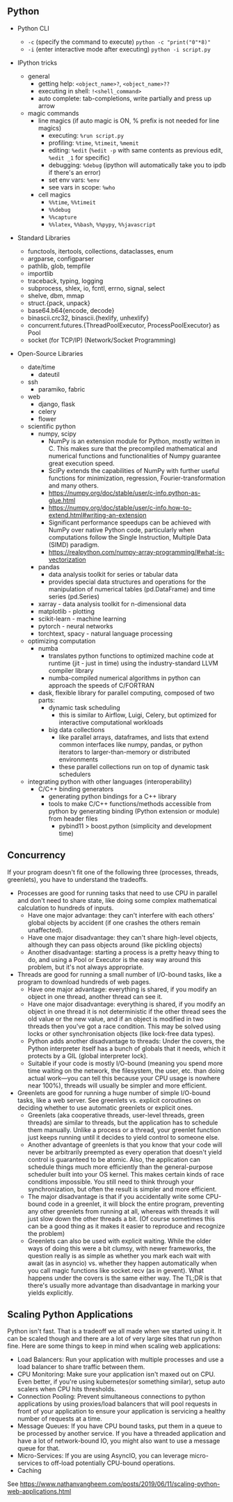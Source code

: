 Python
------
* Python CLI
	- `-c` (specify the command to execute)
		`python -c "print("0"*8)"`
	- `-i` (enter interactive mode after executing)
		`python -i script.py`
* IPython tricks
	* general
		- getting help: `<object_name>?`, `<object_name>??`
		- executing in shell: `!<shell_command>`
		- auto complete: tab-completions, write partially and press up arrow
	* magic commands
		* line magics (if auto magic is ON, % prefix is not needed for line magics)
			- executing: `%run script.py`
			- profiling: `%time`, `%timeit`, `%memit`
			- editing: `%edit` (`%edit -p` with same contents as previous edit, `%edit _1` for specific)
			- debugging: `%debug` (ipython will automatically take you to ipdb if there's an error)
			- set env vars: `%env`
			- see vars in scope: `%who`
		* cell magics
			- `%%time`, `%%timeit`
			- `%%debug`
			- `%%capture`
			- `%%latex`, `%%bash`, `%%pypy`, `%%javascript`
* Standard Libraries
	- functools, itertools, collections, dataclasses, enum
	- argparse, configparser
	- pathlib, glob, tempfile
	- importlib
	- traceback, typing, logging
	- subprocess, shlex, io, fcntl, errno, signal, select
	- shelve, dbm, mmap
	- struct.{pack, unpack}
	- base64.b64{encode, decode}
	- binascii.crc32, binascii.{hexlify, unhexlify}
	- concurrent.futures.{ThreadPoolExecutor, ProcessPoolExecutor} as Pool
	- socket (for TCP/IP) (Network/Socket Programming)

* Open-Source Libraries
	- date/time
		* dateutil
	- ssh
		* paramiko, fabric
	- web
		* django, flask
		* celery
		* flower
	- scientific python
		* numpy, scipy
			- NumPy is an extension module for Python, mostly written in C. This makes sure that the precompiled mathematical and numerical functions and functionalities of Numpy guarantee great execution speed.
			- SciPy extends the capabilities of NumPy with further useful functions for minimization, regression, Fourier-transformation and many others.
			- https://numpy.org/doc/stable/user/c-info.python-as-glue.html
			- https://numpy.org/doc/stable/user/c-info.how-to-extend.html#writing-an-extension
			- Significant performance speedups can be achieved with NumPy over native Python code, particularly when computations follow the Single Instruction, Multiple Data (SIMD) paradigm.
			- https://realpython.com/numpy-array-programming/#what-is-vectorization
		* pandas
			- data analysis toolkit for series or tabular data
			- provides special data structures and operations for the manipulation of numerical tables (pd.DataFrame) and time series (pd.Series)
		* xarray - data analysis toolkit for n-dimensional data
		* matplotlib - plotting
		* scikit-learn - machine learning
		* pytorch - neural networks
		* torchtext, spacy - natural language processing
	- optimizing computation
		* numba
			- translates python functions to optimized machine code at runtime (jit - just in time) using the industry-standard LLVM compiler library
			- numba-compiled numerical algorithms in python can approach the speeds of C/FORTRAN
		* dask, flexible library for parallel computing, composed of two parts:
			- dynamic task scheduling
				- this is similar to Airflow, Luigi, Celery, but optimized for interactive computational workloads
			- big data collections
				- like parallel arrays, dataframes, and lists that extend common interfaces like numpy, pandas, or python iterators to larger-than-memory or distributed environments
				- these parallel collections run on top of dynamic task schedulers
	- integrating python with other languages (interoperability)
		- C/C++ binding generators
			* generating python bindings for a C++ library
			* tools to make C/C++ functions/methods accessible from python by generating binding (Python extension or module) from header files
				* pybind11 > boost.python (simplicity and development time)

Concurrency
-----------
If your program doesn't fit one of the following three (processes, threads, greenlets), you have to understand the tradeoffs.
* Processes are good for running tasks that need to use CPU in parallel and don't need to share state, like doing some complex mathematical calculation to hundreds of inputs.
	- Have one major advantage: they can't interfere with each others' global objects by accident (if one crashes the others remain unaffected).
	- Have one major disadvantage: they can't share high-level objects, although they can pass objects around (like pickling objects)
	- Another disadvantage: starting a process is a pretty heavy thing to do, and using a Pool or Executor is the easy way around this problem, but it's not always appropriate.
* Threads are good for running a small number of I/O-bound tasks, like a program to download hundreds of web pages.
	- Have one major advantage: everything is shared, if you modify an object in one thread, another thread can see it.
	- Have one major disadvantage: everything is shared, if you modify an object in one thread it is not deterministic if the other thread sees the old value or the new value, and if an object is modified in two threads then you've got a race condition. This may be solved using locks or other synchronisation objects (like lock-free data types).
	- Python adds another disadvantage to threads: Under the covers, the Python interpreter itself has a bunch of globals that it needs, which it protects by a GIL (global interpreter lock).
	- Suitable if your code is mostly I/O-bound (meaning you spend more time waiting on the network, the filesystem, the user, etc. than doing actual work—you can tell this because your CPU usage is nowhere near 100%), threads will usually be simpler and more efficient.
* Greenlets are good for running a huge number of simple I/O-bound tasks, like a web server. See greenlets vs. explicit coroutines on deciding whether to use automatic greenlets or explicit ones.
	- Greenlets  (aka cooperative threads, user-level threads, green threads) are similar to threads, but the application has to schedule them manually. Unlike a process or a thread, your greenlet function just keeps running until it decides to yield control to someone else.
	- Another advantage of greenlets is that you know that your code will never be arbitrarily preempted as every operation that doesn't yield control is guaranteed to be atomic. Also, the application can schedule things much more efficiently than the general-purpose scheduler built into your OS kernel. This makes certain kinds of race conditions impossible. You still need to think through your synchronization, but often the result is simpler and more efficient.
	- The major disadvantage is that if you accidentally write some CPU-bound code in a greenlet, it will block the entire program, preventing any other greenlets from running at all, whereas with threads it will just slow down the other threads a bit. (Of course sometimes this can be a good thing as it makes it easier to reproduce and recognize the problem)
	- Greenlets can also be used with explicit waiting. While the older ways of doing this were a bit clumsy, with newer frameworks, the question really is as simple as whether you mark each wait with await (as in asyncio) vs. whether they happen automatically when you call magic functions like socket.recv (as in gevent). What happens under the covers is the same either way. The TL;DR is that there's usually more advantage than disadvantage in marking your yields explicitly.

Scaling Python Applications
---------------------------
Python isn't fast. That is a tradeoff we all made when we started using it. It can be scaled though and there are a lot of very large sites that run python fine. Here are some things to keep in mind when scaling web applications:

* Load Balancers: Run your application with multiple processes and use a load balancer to share traffic between them.
* CPU Monitoring: Make sure your application isn't maxed out on CPU. Even better, if you're using kubernetes(or something similar), setup auto scalers when CPU hits thresholds.
* Connection Pooling: Prevent simultaneous connections to python applications by using proxies/load balancers that will pool requests in front of your application to ensure your application is servicing a healthy number of requests at a time.
* Message Queues: If you have CPU bound tasks, put them in a queue to be processed by another service. If you have a threaded application and have a lot of network-bound IO, you might also want to use a message queue for that.
* Micro-Services: If you are using AsyncIO, you can leverage micro-services to off-load potentially CPU-bound operations.
* Caching

See https://www.nathanvangheem.com/posts/2019/06/11/scaling-python-web-applications.html
